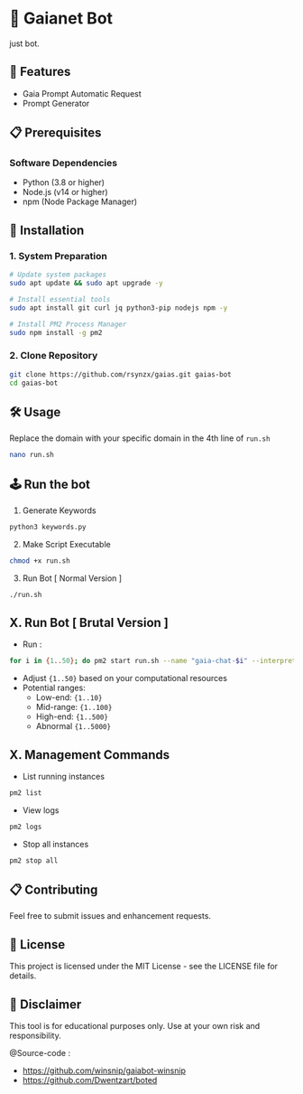 # **🤖 Gaianet Bot**  
just bot.

## 🌟 Features  
- Gaia Prompt Automatic Request
- Prompt Generator

## 📋 Prerequisites
  
### Software Dependencies  
- Python (3.8 or higher)  
- Node.js (v14 or higher)  
- npm (Node Package Manager)  

## 🚀 Installation  

### 1. System Preparation  
```bash  
# Update system packages  
sudo apt update && sudo apt upgrade -y  

# Install essential tools  
sudo apt install git curl jq python3-pip nodejs npm -y  

# Install PM2 Process Manager  
sudo npm install -g pm2 
```

### 2. Clone Repository 

```bash  
git clone https://github.com/rsynzx/gaias.git gaias-bot
cd gaias-bot
````


## 🛠️ Usage
Replace the domain with your specific domain in the 4th line of `run.sh`  
```bash
nano run.sh
```

## 🕹️ Run the bot 
1. Generate Keywords
```bash
python3 keywords.py
```
2. Make Script Executable
```bash
chmod +x run.sh
```
3. Run Bot [ Normal Version ]
```bash
./run.sh
```
## X. Run Bot [ Brutal Version ]
- Run :
```bash
for i in {1..50}; do pm2 start run.sh --name "gaia-chat-$i" --interpreter bash; done
```  
- Adjust `{1..50}` based on your computational resources  
- Potential ranges:  
  - Low-end: `{1..10}`  
  - Mid-range: `{1..100}`  
  - High-end: `{1..500}` 
  - Abnormal `{1..5000}` 

## X. Management Commands  
- List running instances
```bash  
pm2 list  
```
- View logs  
```bash 
pm2 logs
```
- Stop all instances  
```bash 
pm2 stop all  
```

## 📋 Contributing
Feel free to submit issues and enhancement requests.

## 📜 License
This project is licensed under the MIT License - see the LICENSE file for details.

## 🚨 Disclaimer
This tool is for educational purposes only. Use at your own risk and responsibility.

@Source-code :
- https://github.com/winsnip/gaiabot-winsnip
- https://github.com/Dwentzart/boted
